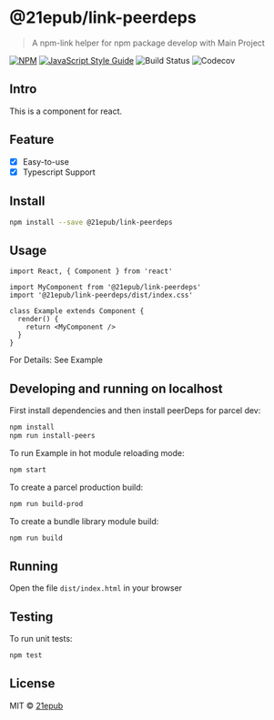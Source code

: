 # @21epub/link-peerdeps

> A npm-link helper for npm package develop with Main Project 

[![NPM](https://img.shields.io/npm/v/@21epub/link-peerdeps.svg)](https://www.npmjs.com/package/@21epub/link-peerdeps) [![JavaScript Style Guide](https://img.shields.io/badge/code_style-standard-brightgreen.svg)](https://standardjs.com) ![Build Status](https://img.shields.io/travis/com/21epub/link-peerdeps) ![Codecov](https://img.shields.io/codecov/c/github/21epub/link-peerdeps)

## Intro

This is a component for react. 

## Feature

- [x] Easy-to-use
- [x] Typescript Support

## Install

```bash
npm install --save @21epub/link-peerdeps
```

## Usage

```tsx
import React, { Component } from 'react'

import MyComponent from '@21epub/link-peerdeps'
import '@21epub/link-peerdeps/dist/index.css'

class Example extends Component {
  render() {
    return <MyComponent />
  }
}
```

For Details: See Example


## Developing and running on localhost

First install dependencies and then install peerDeps for parcel dev:

```sh
npm install
npm run install-peers
```

To run Example in hot module reloading mode:

```sh
npm start
```

To create a parcel production build:

```sh
npm run build-prod
```

To create a bundle library module build:

```sh
npm run build
```

## Running

Open the file `dist/index.html` in your browser

## Testing

To run unit tests:

```sh
npm test
```

## License

MIT © [21epub](https://github.com/21epub)
